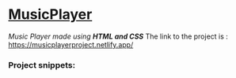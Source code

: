 # <a href="https://musicplayerproject.netlify.app/">MusicPlayer </a>
*Music Player made using **HTML and CSS***
The link to the project is : https://musicplayerproject.netlify.app/

### Project snippets:


